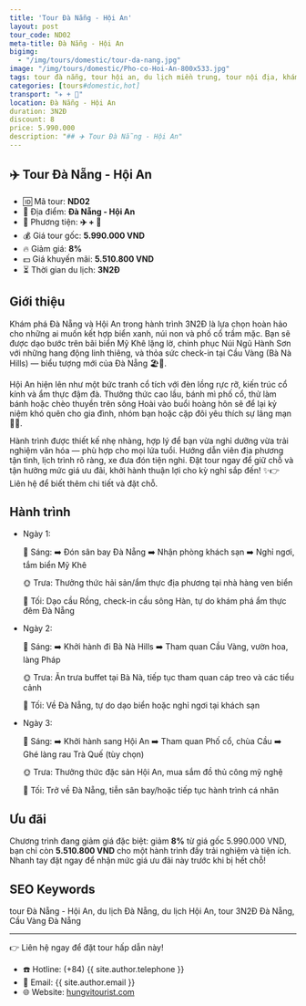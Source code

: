 ```yaml
---
title: 'Tour Đà Nẵng - Hội An'
layout: post
tour_code: ND02
meta-title: Đà Nẵng - Hội An
bigimg:
  - "/img/tours/domestic/tour-da-nang.jpg"
image: "/img/tours/domestic/Pho-co-Hoi-An-800x533.jpg"
tags: tour đà nẵng, tour hội an, du lịch miền trung, tour nội địa, khám phá việt nam
categories: [tours#domestic,hot]
transport: "✈️ + 🚌"
location: Đà Nẵng - Hội An
duration: 3N2Đ
discount: 8
price: 5.990.000
description: "## ✈️ Tour Đà Nẵng - Hội An"
---
```


## ✈️ Tour Đà Nẵng - Hội An 

- 🆔 Mã tour: **ND02**
- 📍 Địa điểm: **Đà Nẵng - Hội An**
- 🚗 Phương tiện: **✈️ + 🚌**
- 💰 Giá tour gốc: **5.990.000 VND**
- 🔥 Giảm giá: **8%**
- 💵 Giá khuyến mãi: **5.510.800 VND**
- ⏳ Thời gian du lịch: **3N2Đ**


## Giới thiệu
Khám phá Đà Nẵng và Hội An trong hành trình 3N2Đ là lựa chọn hoàn hảo cho những ai muốn kết hợp biển xanh, núi non và phố cổ trầm mặc. Bạn sẽ được dạo bước trên bãi biển Mỹ Khê lặng lờ, chinh phục Núi Ngũ Hành Sơn với những hang động linh thiêng, và thỏa sức check-in tại Cầu Vàng (Bà Nà Hills) — biểu tượng mới của Đà Nẵng 🏖️🌄.

Hội An hiện lên như một bức tranh cổ tích với đèn lồng rực rỡ, kiến trúc cổ kính và ẩm thực đậm đà. Thưởng thức cao lầu, bánh mì phố cổ, thử làm bánh hoặc chèo thuyền trên sông Hoài vào buổi hoàng hôn sẽ để lại kỷ niệm khó quên cho gia đình, nhóm bạn hoặc cặp đôi yêu thích sự lãng mạn 🛶🏮.

Hành trình được thiết kế nhẹ nhàng, hợp lý để bạn vừa nghỉ dưỡng vừa trải nghiệm văn hóa — phù hợp cho mọi lứa tuổi. Hướng dẫn viên địa phương tận tình, lịch trình rõ ràng, xe đưa đón tiện nghi. Đặt tour ngay để giữ chỗ và tận hưởng mức giá ưu đãi, khởi hành thuận lợi cho kỳ nghỉ sắp đến! ✨👉 Liên hệ để biết thêm chi tiết và đặt chỗ.

## Hành trình
- Ngày 1:

  🌅 Sáng: ➡️ Đón sân bay Đà Nẵng ➡️ Nhận phòng khách sạn ➡️ Nghỉ ngơi, tắm biển Mỹ Khê  

  🌞 Trưa: Thưởng thức hải sản/ẩm thực địa phương tại nhà hàng ven biển  

  🌙 Tối: Dạo cầu Rồng, check-in cầu sông Hàn, tự do khám phá ẩm thực đêm Đà Nẵng

- Ngày 2:

  🌅 Sáng: ➡️ Khởi hành đi Bà Nà Hills ➡️ Tham quan Cầu Vàng, vườn hoa, làng Pháp  

  🌞 Trưa: Ăn trưa buffet tại Bà Nà, tiếp tục tham quan cáp treo và các tiểu cảnh  

  🌙 Tối: Về Đà Nẵng, tự do dạo biển hoặc nghỉ ngơi tại khách sạn

- Ngày 3:

  🌅 Sáng: ➡️ Khởi hành sang Hội An ➡️ Tham quan Phố cổ, chùa Cầu ➡️ Ghé làng rau Trà Quế (tùy chọn)  

  🌞 Trưa: Thưởng thức đặc sản Hội An, mua sắm đồ thủ công mỹ nghệ  

  🌙 Tối: Trở về Đà Nẵng, tiễn sân bay/hoặc tiếp tục hành trình cá nhân

## Ưu đãi
Chương trình đang giảm giá đặc biệt: giảm **8%** từ giá gốc 5.990.000 VND, bạn chỉ còn **5.510.800 VND** cho một hành trình đầy trải nghiệm và tiện ích. Nhanh tay đặt ngay để nhận mức giá ưu đãi này trước khi bị hết chỗ!

## SEO Keywords
tour Đà Nẵng - Hội An, du lịch Đà Nẵng, du lịch Hội An, tour 3N2Đ Đà Nẵng, Cầu Vàng Đà Nẵng

---

👉 Liên hệ ngay để đặt tour hấp dẫn này!

- ☎️ Hotline: (+84) {{ site.author.telephone }}
- 📧 Email: {{ site.author.email }}
- 🌐 Website: [hungvitourist.com](https://hungvitourist.com)

